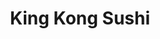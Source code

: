 ---
layout: place
title: "King Kong Sushi"
permalink: /south-carolina/myrtle-beach/king-kong-sushi.html
stateAbbr: SC
stateName: South Carolina
cityName: Myrtle Beach
place_id: ChIJixuBjN9oAIkRjMlc0-JW5Ag
photos:
  - name: >-
      places/ChIJixuBjN9oAIkRjMlc0-JW5Ag/photos/AeeoHcI3rqT8g-FmLOe21ksKXOZDm_Vre9uAEAgsbv0KHGAXBVpfkC4kJ7vNhzOPpx0o0cWOkhXPexoNaKRwNadS8Egi_Rv7MG48c4fBTCQY_78dmEZ0f68Ar2teaLvksQX6L5DyBH0S4X8jOqUIxwVVrzG17OG9PEWED-vNvHBiJvTg6T7xfnrkFUY73a4rC9rRfR2WH0zgtoN3oUYh3lOSpDYNL4MnicKhX8zTvwgKzXcMm77sPf7K8fOvjbOP8-AkKgiQ-GRRO-AJ8dZmSFIgIdf_77ZT4g6mEQZlbGawHU6MvPoIiEm45obDcC4eA6S5OrceH8Z0v2NnAMAIzUpbySB8MfFFyP10Vk1uPqkQVudDV4EYaLyS5Xl5pUuEgjNTwG4oRnJRRFwKtQbR_ElkTgKe6ssibLiinAWWW5V0QX5Lhzba
    widthPx: 4048
    heightPx: 3036
    authorAttributions:
      - displayName: Chip Edwards
        uri: https://maps.google.com/maps/contrib/107843091442816304631
        photoUri: >-
          https://lh3.googleusercontent.com/a-/ALV-UjXfJZrCoHRnW_J0ivlcaBFb11O7nKBqtw8cJLULSDV-vLxkN91xyQ=s100-p-k-no-mo
    flagContentUri: >-
      https://www.google.com/local/imagery/report/?cb_client=maps_api_places.places_api&image_key=!1e10!2sCIHM0ogKEICAgIDCiZudmgE&hl=en-US
    googleMapsUri: >-
      https://www.google.com/maps/place//data=!3m4!1e2!3m2!1sCIHM0ogKEICAgIDCiZudmgE!2e10!4m2!3m1!1s0x890068df8c811b8b:0x8e456e2d35cc98c
  - name: >-
      places/ChIJixuBjN9oAIkRjMlc0-JW5Ag/photos/AeeoHcKvDtWd8WL9sF-_Mpol3TfNyats0hiT1QoC4TmW11_FBmzahzjGY1-m0xd3Tc9Yug2QTRARjmFshahTGaVxer-7p7yhixqHwmVORBiZAY28LuyA13v1A4ItB-JzT8jDD19Z_mdxqXjbO1GhniAeb7vd_NXrAx6OatVtLm7kwRA74wHA5mUm2S3QwMsW43dNGi4SnTVpaBwZqc6XoGlulud_VzKV79r5skw3JnyElBkce5CvX65qpEybrcpV4ISNHVyPBFQ_LTUOVSVEXdqRe921twyJJU3fnT7nm8iktaM6DRN2ETt8DxjvZBsJ3sY5oRZus_gFwL0Oeeo9oooUYyJcfYlwgCdBUMxt4GtycBI3_Ldyq95ERzUXbzCMiSpdMpdrfdsutt_e0pACfQ-rEATozjIjAWuxcRsvwF8_HAidqg
    widthPx: 4800
    heightPx: 3600
    authorAttributions:
      - displayName: Paintball Dad
        uri: https://maps.google.com/maps/contrib/115320874935627875670
        photoUri: >-
          https://lh3.googleusercontent.com/a-/ALV-UjVW0JMWiuP3SwK7RsGmJZ9mVPEl6o2TcE4Dht9i6VjSHwlu94kw=s100-p-k-no-mo
    flagContentUri: >-
      https://www.google.com/local/imagery/report/?cb_client=maps_api_places.places_api&image_key=!1e10!2sCIHM0ogKEICAgICjwNXccg&hl=en-US
    googleMapsUri: >-
      https://www.google.com/maps/place//data=!3m4!1e2!3m2!1sCIHM0ogKEICAgICjwNXccg!2e10!4m2!3m1!1s0x890068df8c811b8b:0x8e456e2d35cc98c
  - name: >-
      places/ChIJixuBjN9oAIkRjMlc0-JW5Ag/photos/AeeoHcLvO7iGHTKqnLnOB1aE1rD5kigK2N8XF2EL8bybc9QSTYxKV2tMnWweYpFyY7X3PhcUSHxarL6_VCjl-Bw7W-B2x10t0CCW8xkfWX8afJL5oYiUjDGHz_Dduoz9Srjk5l7MypiRcC_-YEk6sChEt1gEJnLE064Q1ITmS6FaOYaxOJYuVNH_FVcT8Npv5Rb5sTU0NRLijc33UDcH5sV0MHeL71vFN1ytUFyBwuziwGHmWSmBwAEndd5mcL6UjzesNCp9jRFxARzWejwVFL6-6EpS-Y27Xjlbo1wsnQtCinsPjvXBph3YDcsRELf_-FM0qCFnoDQ6K4mBzEXHBz2qHOUdnDB9MN2jEOpd7eHllMr7PkPOOeHwuCUEI8kpkOC7AsD-6dLSItpCDGCjOqUI_XdX9nqwLzsCsr8NXkQ4RT76_9M
    widthPx: 4032
    heightPx: 3024
    authorAttributions:
      - displayName: Gene Estel
        uri: https://maps.google.com/maps/contrib/108994208988449061268
        photoUri: >-
          https://lh3.googleusercontent.com/a-/ALV-UjXxgvY-BNcgJP2hbjF7EYSohZAZFfNz_ZlZviMCZqsZHkjIXNxA=s100-p-k-no-mo
    flagContentUri: >-
      https://www.google.com/local/imagery/report/?cb_client=maps_api_places.places_api&image_key=!1e10!2sCIHM0ogKEICAgIC7iJ7ZpQE&hl=en-US
    googleMapsUri: >-
      https://www.google.com/maps/place//data=!3m4!1e2!3m2!1sCIHM0ogKEICAgIC7iJ7ZpQE!2e10!4m2!3m1!1s0x890068df8c811b8b:0x8e456e2d35cc98c
  - name: >-
      places/ChIJixuBjN9oAIkRjMlc0-JW5Ag/photos/AeeoHcI_YvAtXLClRAZhQqe0tIUKhw26pZTu1QcqQNZTGlEeURSaEW8TNMERGyPRC3fRmcmefrZGcOwGh0h3WdLYFFx_HC_UC-53Lke4aJy9u02w2CiulhGlzFlGPQ2SV_2EGDUBTighZryHz5ZJif0F5PY9snsmWBOCvyhvXbjNMNt7dJVo0nO8qwUNcZ9gVgZwI1Cc8jLXJVawtrEC0vDFqy_iOWKLYBjj9UNIQEvig0XFX3D2iCXuJECamkxj-NMctZvsAAyW9zktJZdItopCMbQVqW9W4WG-JdnDdOE3O6EROSgO1FUK3Tmh7mzjiY2M8ybi2J4w6gvbsw_gS3YP9levap55bcH-eGjIbD4E9gjsI7yfNoKUZYP5dstghOWc5doKvhXpSyaJDNtYGr3F-BchXmzFs1ZTNwleQWfcnVY
    widthPx: 4000
    heightPx: 3000
    authorAttributions:
      - displayName: Jimbo Jones
        uri: https://maps.google.com/maps/contrib/102328298366163931555
        photoUri: >-
          https://lh3.googleusercontent.com/a-/ALV-UjXcDYKqd3jvq1WGt0P_ZBjaZrL-6IoyX7eD3-uDLFnYHhPBXg8w=s100-p-k-no-mo
    flagContentUri: >-
      https://www.google.com/local/imagery/report/?cb_client=maps_api_places.places_api&image_key=!1e10!2sCIHM0ogKEICAgICHt_vzYg&hl=en-US
    googleMapsUri: >-
      https://www.google.com/maps/place//data=!3m4!1e2!3m2!1sCIHM0ogKEICAgICHt_vzYg!2e10!4m2!3m1!1s0x890068df8c811b8b:0x8e456e2d35cc98c
  - name: >-
      places/ChIJixuBjN9oAIkRjMlc0-JW5Ag/photos/AeeoHcLcgi_XlN87jatJhAS6iEpgp85bruQ-mvv1pXDO0dbWopIfvb7nfKL7JbL-dTFL1oUO-OJUCAiEdwAO9D3PED9-7XIce9bwYJ8cKA0Q3860B_ulL4tRIzA31azuGg_NwsPLGmx5JlqDYyWI0cNlEQgthsfkEeJgok2OjQe7ja8Z5zbrWsYMCKr804XibtOAfG6yjrkJMi7gc_H9JINT1KfzldtBMqY8kNJm7yk8j5sOymZYA823V1Wl6k5uavFVMMmcL7GKBcwSOIAAnCuJi1T66UqgVxpTdH08YhqR8TZtZTx3OAc2qfLA0ICqi5_qGSvprr79W-X-RyjGQKetDMQE4pwJX-WjT98t4x8qmyh3FADrZRkkBo_-U6RyVGjy-6vGeOzZ64rzdOqXODuPJ8NbKWiD1aR437mwnW_eVq8vlqU
    widthPx: 4080
    heightPx: 3060
    authorAttributions:
      - displayName: We've Got A Lot
        uri: https://maps.google.com/maps/contrib/102043487982103668912
        photoUri: >-
          https://lh3.googleusercontent.com/a-/ALV-UjWan0fRRn0DQV6aIKYpwMTSMll_cocs-GNcFmFpPAdy1C_q-mBS=s100-p-k-no-mo
    flagContentUri: >-
      https://www.google.com/local/imagery/report/?cb_client=maps_api_places.places_api&image_key=!1e10!2sCIHM0ogKEICAgID3raaotAE&hl=en-US
    googleMapsUri: >-
      https://www.google.com/maps/place//data=!3m4!1e2!3m2!1sCIHM0ogKEICAgID3raaotAE!2e10!4m2!3m1!1s0x890068df8c811b8b:0x8e456e2d35cc98c
  - name: >-
      places/ChIJixuBjN9oAIkRjMlc0-JW5Ag/photos/AeeoHcIK4BrUCtoDxNjRrfF6gnE9EkT_ly0wc9V43-L4JwKQlZYbq9syK5j0E0zE7x7bSFWM62L6JQgt9ARQguzbqPjUTDMsck4jadO_ncJb9N_Lo1R-YuZQLEbnhEjDuVOtnjSmI2bavIwBkzPtov_NplvLNJ8mDZz9RiGVkL7Eibhk7oTtg8_ZJCBqz4VzxvB96BR-7HhyvUhy7HuRw7wGg-Vw7UDtCjz0GdWwkNJWjzRAICuIBsxSu8MTD5LZ3YFW4g-L8NjD2EVhVjqwKHio1zhiMMWM4jWTWniFNoxt_UufG1K9TRADO6JS-Wzl_NwhuULq20TZt90ua_5s3h32iZYDR2HtwblwsdtSNeOgjeFALBsnji9XBeg0-MRpg8IMtc_yxlw-iYtbPjd2bu1siso6Bylekw5AjQCgHXaRzBxl3FJN
    widthPx: 3024
    heightPx: 4032
    authorAttributions:
      - displayName: S Wilson
        uri: https://maps.google.com/maps/contrib/112312315852054878298
        photoUri: >-
          https://lh3.googleusercontent.com/a-/ALV-UjX2xkUxFsxNeDAz8m6K2OdoIM4zNVMh_MMsPx6hHUXRnXqEzmg=s100-p-k-no-mo
    flagContentUri: >-
      https://www.google.com/local/imagery/report/?cb_client=maps_api_places.places_api&image_key=!1e10!2sCIHM0ogKEICAgICn8K7ptgE&hl=en-US
    googleMapsUri: >-
      https://www.google.com/maps/place//data=!3m4!1e2!3m2!1sCIHM0ogKEICAgICn8K7ptgE!2e10!4m2!3m1!1s0x890068df8c811b8b:0x8e456e2d35cc98c
  - name: >-
      places/ChIJixuBjN9oAIkRjMlc0-JW5Ag/photos/AeeoHcI2TK7t932DUyz_uMGYfx_tt4F9UuFAxS-MJNBe3k2Fr0_DmKK6kJ_78wiigG87mDaZ9IPf12Leirxg2usu0BJJ2e8FkqDFtxZofkM9zyUa1cTuvCdcy6T2Q-uCr2q5-J--2tANmkCZpT-hZwOTak82hhnXnbZ-h08FXcKjxUIfHTOf8hKl6fxN9-Bu5CXzOgAbQ_FyQuoMd-KVI6yZCQK8zsNClKhzCeALE1l1Jyf2Wt5OdyzIYPi4cNX1RMdiODBRlqUm57HnoIJjpGNPhvNTv1ZnO2wyL1LxC46D1Y-y1J9wl02iE-Cq5BkgHpElf3swLl_9p0yurmMqj2UT31ydfdI9Vsez7uHFJix3X_O3Myi4mf3WMYPUL-pqo9jBoQGcuBQRP18g2z333Rsce9PGx8340W_uPQO9VhiZvvR5ebw
    widthPx: 4000
    heightPx: 3000
    authorAttributions:
      - displayName: mo ja
        uri: https://maps.google.com/maps/contrib/114081046139696084195
        photoUri: >-
          https://lh3.googleusercontent.com/a/ACg8ocLaF9s02GwM--D9ExNEf3RfMxMNejTjecZpV5gIWfkLvTGN3g=s100-p-k-no-mo
    flagContentUri: >-
      https://www.google.com/local/imagery/report/?cb_client=maps_api_places.places_api&image_key=!1e10!2sCIHM0ogKEICAgIDOwqO_sgE&hl=en-US
    googleMapsUri: >-
      https://www.google.com/maps/place//data=!3m4!1e2!3m2!1sCIHM0ogKEICAgIDOwqO_sgE!2e10!4m2!3m1!1s0x890068df8c811b8b:0x8e456e2d35cc98c
  - name: >-
      places/ChIJixuBjN9oAIkRjMlc0-JW5Ag/photos/AeeoHcLIZ0Nbi2WrZgX6lj1VT6TpIgneNs6MQB6_qw_IWh1fuT5Dg3QBR5E2DF3pBy82gHWKm7L4m4BSk_6_IvqQf1m_rCP_pY8pWrU_38i5F_EwjnRLu5hVcM27EqKd6usdw9weAanryZFypWjr-DI7ODsjLA2HMcDjnPwKc9QWVzHrJ9r4PInJrF-q0q1N9onlZaZeuivAuaSNukbLNixbvTW9NhAn65TsAzf3SryALrKkhuSkFKMyZyWQorMKMI8zUBv5tLf0CR9YN1T53wAz701IVKbNvD_zgDE_vNTyS95o0YNPmppYuiGEl3TrOTc3Y7VAn_kQKQdbXG8qJTnRMmxyB0TKP5TnFM2DIA8yIyGUrjOCNugxg2BTfq0JHWQcADhV1HWkurOjM--UGGeHgP-t-PUQGxBfdi0SBo85BDUtbkA
    widthPx: 3000
    heightPx: 4000
    authorAttributions:
      - displayName: Steven Benton
        uri: https://maps.google.com/maps/contrib/116604270988023453072
        photoUri: >-
          https://lh3.googleusercontent.com/a/ACg8ocI9YAnSkzMdNI9WUnfL7sQEoamNEaBR852aOhM7itG3HeLMZw=s100-p-k-no-mo
    flagContentUri: >-
      https://www.google.com/local/imagery/report/?cb_client=maps_api_places.places_api&image_key=!1e10!2sCIHM0ogKEICAgIDTyMP4lQE&hl=en-US
    googleMapsUri: >-
      https://www.google.com/maps/place//data=!3m4!1e2!3m2!1sCIHM0ogKEICAgIDTyMP4lQE!2e10!4m2!3m1!1s0x890068df8c811b8b:0x8e456e2d35cc98c
  - name: >-
      places/ChIJixuBjN9oAIkRjMlc0-JW5Ag/photos/AeeoHcJGeGtjvWfNnbfH2T92ImWkr68F61sIC3-F-8yhTY-zPo6jPM8Gvh-zdCTo8sCtfaKCvCYu86x-1KJQNtsZzXsch64AjMRrFb0IbEST4oTb8781wvWoIsgRWIzZ8_zqH0vnOOlOQ7JpRhyn_kNy3tuuJZ1HFkhhhpwSQS-JInpsJiMaWri9d213_0lAB6gpccFHBz5iV90HlhnLgxW51g9eIOi2gkAqhw-tPBZBehYAyCt8v8ytO96Kp_LEjSqROO4-23z2qB3w_hZmZoGVeeIFWgyL5bMk_LAMEld6ouUN9MEOFrfdMgAvpf9YhyRPC_XUKOmY8QfkR9tfyeKIl3Dn2MxuZW41ZB1vL96li-IcRlVmI_Cc6qhtjkL96RU4yBhX_A52b0lhDsZluXqW5RrDBJTgcvE_j3ohd-jnq2E
    widthPx: 4080
    heightPx: 3060
    authorAttributions:
      - displayName: We've Got A Lot
        uri: https://maps.google.com/maps/contrib/102043487982103668912
        photoUri: >-
          https://lh3.googleusercontent.com/a-/ALV-UjWan0fRRn0DQV6aIKYpwMTSMll_cocs-GNcFmFpPAdy1C_q-mBS=s100-p-k-no-mo
    flagContentUri: >-
      https://www.google.com/local/imagery/report/?cb_client=maps_api_places.places_api&image_key=!1e10!2sCIHM0ogKEICAgID3raaoVA&hl=en-US
    googleMapsUri: >-
      https://www.google.com/maps/place//data=!3m4!1e2!3m2!1sCIHM0ogKEICAgID3raaoVA!2e10!4m2!3m1!1s0x890068df8c811b8b:0x8e456e2d35cc98c
  - name: >-
      places/ChIJixuBjN9oAIkRjMlc0-JW5Ag/photos/AeeoHcIQb-ne4UVOCB721hVL23sJTS3Z6JeLICUHpQ3ND8VFZGUXqLTNvyQMlW5gOODq04VRMIAw_h5P1iqZEVozSyfflscQu3bBBbvvyAPW05uy1YJbHPh3BHSldg0EXh33UXeisdYC-ocFZyr5Mzr59C3GaBi7YP-1oCGHgsFy5QKEyASPvzpNuoekDu61Rtuk5r-mqa0X9JLexvIpnDbgFSH6GC2lEjNYfL3RuhsR280FrWbZqYqD5VSuhapPW1lSYD9vYiJuvwAIAoOpRLRPl0_M2oO-VI74pyZOCUErJZHH5-A5T1wO_JADn9I6vfBlz-FxP-tYuN1w31SazqB9JHGACc4kx_wTfucqLgjFdcuze_uaz6BTwcAi40wqIpKQ5LlJmwMH9sLiLp08NLAnCNnlPKsl8LSRIci5VSY_qgfgTTW2
    widthPx: 4032
    heightPx: 3024
    authorAttributions:
      - displayName: Frey Sure
        uri: https://maps.google.com/maps/contrib/105861779912672473467
        photoUri: >-
          https://lh3.googleusercontent.com/a-/ALV-UjXLaKMjWp0Vz7fvGAm2ba-ZU65tATb_aWgpAJFfGNEWU4UopNgL=s100-p-k-no-mo
    flagContentUri: >-
      https://www.google.com/local/imagery/report/?cb_client=maps_api_places.places_api&image_key=!1e10!2sCIHM0ogKEICAgICBmdXNtAE&hl=en-US
    googleMapsUri: >-
      https://www.google.com/maps/place//data=!3m4!1e2!3m2!1sCIHM0ogKEICAgICBmdXNtAE!2e10!4m2!3m1!1s0x890068df8c811b8b:0x8e456e2d35cc98c
address: 1306 Celebrity Cir STE 163C, Myrtle Beach, SC 29577, USA
street: 1306 Celebrity Cir STE 163C
city: Myrtle Beach
state: SC
zip: '29577'
country: USA
neighborhood: null
latitude: '33.717331'
longitude: '-78.882505'
accessibility_options:
  wheelchairAccessibleParking: true
  wheelchairAccessibleEntrance: true
  wheelchairAccessibleRestroom: true
  wheelchairAccessibleSeating: true
business_status: OPERATIONAL
name: King Kong Sushi
google_maps_links:
  directionsUri: >-
    https://www.google.com/maps/dir//''/data=!4m7!4m6!1m1!4e2!1m2!1m1!1s0x890068df8c811b8b:0x8e456e2d35cc98c!3e0
  placeUri: https://maps.google.com/?cid=640732579202124172
  writeAReviewUri: >-
    https://www.google.com/maps/place//data=!4m3!3m2!1s0x890068df8c811b8b:0x8e456e2d35cc98c!12e1
  reviewsUri: >-
    https://www.google.com/maps/place//data=!4m4!3m3!1s0x890068df8c811b8b:0x8e456e2d35cc98c!9m1!1b1
  photosUri: >-
    https://www.google.com/maps/place//data=!4m3!3m2!1s0x890068df8c811b8b:0x8e456e2d35cc98c!10e5
primary_type: Sushi Restaurant
opening_hours:
  regular: null
  current: null
secondary_opening_hours:
  regular:
    weekdayDescriptions: null
    type: null
  current:
    weekdayDescriptions: null
    type: null
phone: (843) 626-2444
price_level: PRICE_LEVEL_MODERATE
price_range: $20 &ndash; $30
rating: '4.3'
rating_count: 920
website: http://www.kingkongsushi.com/
description: null
reviews: null
parking_options: null
payment_options: null
allow_dogs: null
curbside_pickup: null
delivery: null
dine_in: null
good_for_children: null
good_for_groups: null
good_for_sports: null
live_music: null
menu_for_children: null
outdoor_seating: null
reservable: null
restroom: null
serves_beer: null
serves_breakfast: null
serves_brunch: null
serves_cocktails: null
serves_coffee: null
serves_dinner: null
serves_dessert: null
serves_lunch: null
serves_vegetarian_food: null
serves_wine: null
takeout: null

---